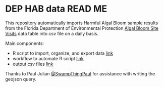 # DEP HAB data READ ME
This repository automatically imports Harmful Algal Bloom sample results from the Florida Department of Environmental Protection [Algal Bloom Site Visits](https://geodata.dep.state.fl.us/datasets/FDEP::florida-algal-bloom-site-visits-1/about) data table into csv file on a daily basis.

Main components:
- R script to import, organize, and export data [link](/R/DEP_HAB_script_git.R)
- workflow to automate R script [link](.github/workflows/automate_script_using_renv.yml)
- output csv files [link](/data/)

Thanks to Paul Julian [@SwampThingPaul](https://github.com/SwampThingPaul) for assistance with writing the geojson query.

